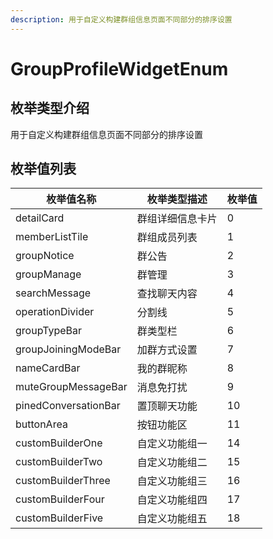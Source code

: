 ```yaml
---
description: 用于自定义构建群组信息页面不同部分的排序设置
---
```


# GroupProfileWidgetEnum

## 枚举类型介绍

用于自定义构建群组信息页面不同部分的排序设置

## 枚举值列表

| 枚举值名称                | 枚举类型描述   | 枚举值 |
| -------------------- | -------- | --- |
| detailCard           | 群组详细信息卡片 | 0   |
| memberListTile       | 群组成员列表   | 1   |
| groupNotice          | 群公告      | 2   |
| groupManage          | 群管理      | 3   |
| searchMessage        | 查找聊天内容   | 4   |
| operationDivider     | 分割线      | 5   |
| groupTypeBar         | 群类型栏     | 6   |
| groupJoiningModeBar  | 加群方式设置   | 7   |
| nameCardBar          | 我的群昵称    | 8   |
| muteGroupMessageBar  | 消息免打扰    | 9   |
| pinedConversationBar | 置顶聊天功能   | 10  |
| buttonArea           | 按钮功能区    | 11  |
| customBuilderOne     | 自定义功能组一  | 14  |
| customBuilderTwo     | 自定义功能组二  | 15  |
| customBuilderThree   | 自定义功能组三  | 16  |
| customBuilderFour    | 自定义功能组四  | 17  |
| customBuilderFive    | 自定义功能组五  | 18  |

